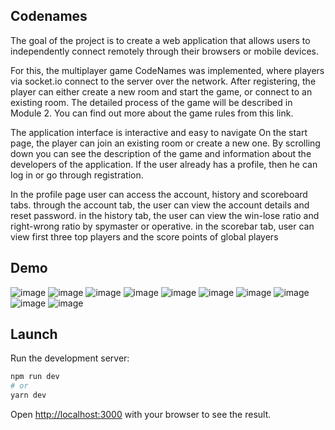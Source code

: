 ## Codenames

The goal of the project is to create a web application that allows users to independently connect remotely through their browsers or mobile devices. 

For this, the multiplayer game CodeNames was implemented, where players via socket.io connect to the server over the network. After registering, the player can either create a new room and start the game, or connect to an existing room. The detailed process of the game will be described in Module 2. You can find out more about the game rules from this link.

The application interface is interactive and easy to navigate
On the start page, the player can join an existing room or create a new one. By scrolling down you can see the description of the game and information about the developers of the application. If the user already has a profile, then he can log in or go through registration. 

In the profile page user can access the account, history and scoreboard tabs. through the account tab, the user can view the account details and reset password. in the history tab, the user can view the win-lose ratio and right-wrong ratio by spymaster or operative. in the scorebar tab, user can view first three top players and the score points of global players
## Demo
![image](https://user-images.githubusercontent.com/47363118/137690589-25a405e4-496a-443e-829b-7938401ca4e5.png)
![image](https://user-images.githubusercontent.com/47363118/137690667-29e41ea6-78ac-47c5-bb6e-02666cd4d544.png)
![image](https://user-images.githubusercontent.com/47363118/137690803-01cec87c-1b3d-4bb9-b194-34529567f9a8.png)
![image](https://user-images.githubusercontent.com/47363118/137690993-804a5949-62c6-400d-a391-a22c18912b2c.png)
![image](https://user-images.githubusercontent.com/47363118/137691045-c8fe08d3-f857-4077-ab97-9a4e168b97f3.png)
![image](https://user-images.githubusercontent.com/47363118/137691185-cc49f1e1-05f4-400e-b342-f54b04b246c6.png)
![image](https://user-images.githubusercontent.com/47363118/137691662-5248baed-8825-4ff4-8bc3-40a10e41c1d8.png)
![image](https://user-images.githubusercontent.com/47363118/137691690-37cff770-aec2-4858-b0c5-920f9da53cde.png)
![image](https://user-images.githubusercontent.com/47363118/137691735-d985ba47-9a18-4160-8509-199bd4c80ad3.png)
![image](https://user-images.githubusercontent.com/47363118/137691884-4949d248-74f0-449b-9168-873f7b94da7d.png)

## Launch

Run the development server:

```bash
npm run dev
# or
yarn dev
```

Open [http://localhost:3000](http://localhost:3000) with your browser to see the result.
